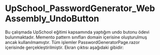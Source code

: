 # UpSchool_PasswordGenerator_WebAssembly_UndoButton

Bu çalışmada UpSchool eğitimi kapsamında yaptığım undo butonu ödevi bulunmaktadır. Memento pattern sınıfları domain içerisine oluşturulmuş ancak kullanılmamıştır. Tüm işlemler PasswordGeneratorPage.razor içerisinde gerçekleştirilmiştir. Ekran çıktısı aşağıdaki gibidir:

<img src="" width="auto">

